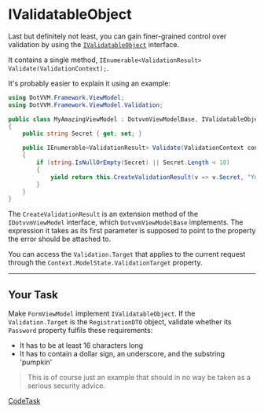 ﻿# IValidatableObject

Last but definitely not least, you can gain finer-grained control over validation by using the [`IValidatableObject`][ivalidatableobject] interface.

It contains a single method, `IEnumerable<ValidationResult> Validate(ValidationContext);`.

It's probably easier to explain it using an example:

```csharp
using DotVVM.Framework.ViewModel;
using DotVVM.Framework.ViewModel.Validation;

public class MyAmazingViewModel : DotvvmViewModelBase, IValidatableObject
{
    public string Secret { get; set; }

    public IEnumerable<ValidationResult> Validate(ValidationContext context)
    {
        if (string.IsNullOrEmpty(Secret) || Secret.Length < 10)
        {
            yield return this.CreateValidationResult(v => v.Secret, "Your secret is too short!");
        }
    }
}
```

The `CreateValidationResult` is an extension method of the `IDotvvmViewModel` interface, which `DotvvmViewModelBase` implements. The expression it takes as its first parameter is supposed to point to the property the error should be attached to.

You can access the `Validation.Target` that applies to the current request through the `Context.ModelState.ValidationTarget` property.

---

## Your Task

Make `FormViewModel` implement `IValidatableObject`. If the `Validation.Target` is the `RegistrationDTO` object, validate whether its `Password` property fulfils these requirements:

- It has to be at least 16 characters long
- It has to contain a dollar sign, an underscore, and the substring 'pumpkin'

> This is of course just an example that should in no way be taken as a serious security advice.

[ivalidatableobject]: https://docs.microsoft.com/en-us/dotnet/api/system.componentmodel.dataannotations.ivalidatableobjec
[target]: https://www.dotvvm.com/docs/tutorials/basics-validation-target

[CodeTask](/resources/validation/viewmodel.csharp.csx)